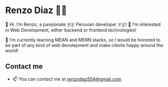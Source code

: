 # Renzo Diaz :male_detective:

👋 Hi, I’m Renzo, a passionate :peru: Peruvian developer :peru:! 👀 I’m interested in Web Development, either backend or frontend technologies!

🌱 I’m currently learning MEAN and MERN stacks, so I would be honored to be part of any kind of web devolepment and make clients happy around the world!

## Contact me

- 📫 You can contact me at renzodiaz554@gmail.com

<!---
Renzo4Renzo/Renzo4Renzo is a ✨ special ✨ repository because its `README.md` (this file) appears on your GitHub profile.
You can click the Preview link to take a look at your changes.
--->
